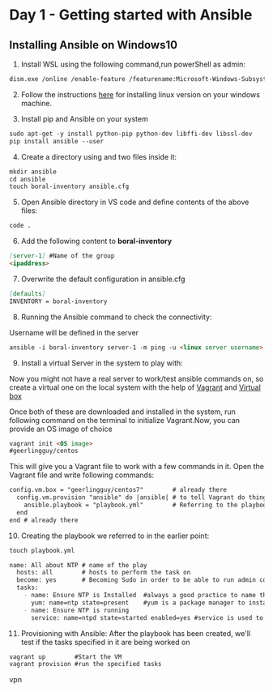 # Day 1 - Getting started with Ansible

## Installing Ansible on Windows10

1. Install WSL using the following command,run powerShell as admin:

```markdown
dism.exe /online /enable-feature /featurename:Microsoft-Windows-Subsystem-Linux /all /norestart
```

 2. Follow the instructions [here](https://docs.microsoft.com/en-us/windows/wsl/install-win10#install-your-linux-distribution-of-choice) for installing linux version on your windows machine.

 3. Install pip and Ansible on your system

```markdown
sudo apt-get -y install python-pip python-dev libffi-dev libssl-dev
pip install ansible --user
```

 

4. Create a directory using and two files inside it:

```markdown
mkdir ansible
cd ansible
touch boral-inventory ansible.cfg
```

5. Open Ansible directory in VS code and define contents of the above files:

```markdown
code .
```

6. Add the following content to **boral-inventory**

```markdown
[server-1] #Name of the group
<ipaddress>
```

7. Overwrite the default configuration in ansible.cfg

```markdown
[defaults]
INVENTORY = boral-inventory
```

8. Running the Ansible command to check the connectivity:

Username will be defined in the server

```markdown
ansible -i boral-inventory server-1 -m ping -u <linux server username>
```

9. Install a virtual Server in the system to play with: 

Now you might not have a real server to work/test ansible commands on, so create a virtual one on the local system with the help of [Vagrant](https://www.vagrantup.com/) and [Virtual box](https://www.virtualbox.org/wiki/Downloads)

Once both of these are downloaded and installed in the system, run following command on the terminal to initialize Vagrant.Now, you can provide an OS image of choice 

```markdown
vagrant init <OS image>
#geerlingguy/centos
```

This will give you a Vagrant file to work with a few commands in it. Open the Vagrant file and write following commands:

```markdown
config.vm.box = "geerlingguy/centos7"        # already there
  config.vm.provision "ansible" do |ansible| # to tell Vagrant do things Ansible way
    ansible.playbook = "playbook.yml"        # Referring to the playbook to carry out tasks
  end
end # already there 

```

10. Creating the playbook we referred to in the earlier point: 

```markdown
touch playbook.yml

name: All about NTP # name of the play 
  hosts: all        # hosts to perform the task on
  become: yes       # Becoming Sudo in order to be able to run admin commands later
  tasks:
    - name: Ensure NTP is Installed  #always a good practice to name the task
      yum: name=ntp state=present    #yum is a package manager to install/install and update softwares 
    - name: Ensure NTP is running
      service: name=ntpd state=started enabled=yes #service is used to enable/start/ru the S/W
```

11. Provisioning with Ansible: After the playbook has been created, we'll test if the tasks specified in it are being worked on

```markdown
vagrant up        #Start the VM
vagrant provision #run the specified tasks
```

vpn